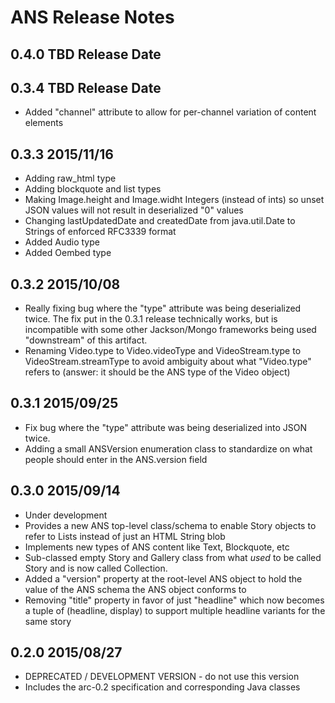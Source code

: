 # ANS Release Notes

## 0.4.0 TBD Release Date

## 0.3.4 TBD Release Date

* Added "channel" attribute to allow for per-channel variation of content elements

## 0.3.3 2015/11/16

* Adding raw_html type
* Adding blockquote and list types
* Making Image.height and Image.widht Integers (instead of ints) so unset JSON values will not result in deserialized "0" values
* Changing lastUpdatedDate and createdDate from java.util.Date to Strings of enforced RFC3339 format
* Added Audio type
* Added Oembed type

## 0.3.2 2015/10/08

* Really fixing bug where the "type" attribute was being deserialized twice. The fix put in the 0.3.1 release technically works, but is incompatible with some other Jackson/Mongo frameworks being used "downstream" of this artifact.
* Renaming Video.type to Video.videoType and VideoStream.type to VideoStream.streamType to avoid ambiguity about what "Video.type" refers to (answer: it should be the ANS type of the Video object)

## 0.3.1 2015/09/25

* Fix bug where the "type" attribute was being deserialized into JSON twice.
* Adding a small ANSVersion enumeration class to standardize on what people should enter in the ANS.version field

## 0.3.0 2015/09/14

* Under development
* Provides a new ANS top-level class/schema to enable Story objects to refer to Lists<ANS> instead of just an HTML String blob
* Implements new types of ANS content like Text, Blockquote, etc
* Sub-classed empty Story and Gallery class from what *used* to be called Story and is now called Collection.
* Added a "version" property at the root-level ANS object to hold the value of the ANS schema the ANS object conforms to
* Removing "title" property in favor of just "headline" which now becomes a tuple of (headline, display) to support multiple headline variants for the same story

## 0.2.0 2015/08/27

* DEPRECATED / DEVELOPMENT VERSION - do not use this version
* Includes the arc-0.2 specification and corresponding Java classes
